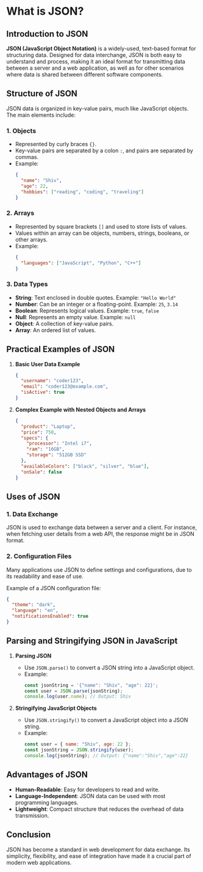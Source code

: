 # What is JSON?



## Introduction to JSON

**JSON (JavaScript Object Notation)** is a widely-used, text-based format for structuring data. Designed for data interchange, JSON is both easy to understand and process, making it an ideal format for transmitting data between a server and a web application, as well as for other scenarios where data is shared between different software components.


## Structure of JSON

JSON data is organized in key-value pairs, much like JavaScript objects. The main elements include:

### 1. Objects
- Represented by curly braces `{}`.
- Key-value pairs are separated by a colon `:`, and pairs are separated by commas.
- Example:
  ```json
  {
    "name": "Shiv",
    "age": 22,
    "hobbies": ["reading", "coding", "traveling"]
  }
  ```

### 2. Arrays
- Represented by square brackets `[]` and used to store lists of values.
- Values within an array can be objects, numbers, strings, booleans, or other arrays.
- Example:
  ```json
  {
    "languages": ["JavaScript", "Python", "C++"]
  }
  ```

### 3. Data Types
- **String**: Text enclosed in double quotes. Example: `"Hello World"`
- **Number**: Can be an integer or a floating-point. Example: `25`, `3.14`
- **Boolean**: Represents logical values. Example: `true`, `false`
- **Null**: Represents an empty value. Example: `null`
- **Object**: A collection of key-value pairs.
- **Array**: An ordered list of values.


## Practical Examples of JSON

1. **Basic User Data Example**
   ```json
   {
     "username": "coder123",
     "email": "coder123@example.com",
     "isActive": true
   }
   ```

2. **Complex Example with Nested Objects and Arrays**
   ```json
   {
     "product": "Laptop",
     "price": 750,
     "specs": {
       "processor": "Intel i7",
       "ram": "16GB",
       "storage": "512GB SSD"
     },
     "availableColors": ["black", "silver", "blue"],
     "onSale": false
   }
   ```


## Uses of JSON

### 1. Data Exchange
JSON is used to exchange data between a server and a client. For instance, when fetching user details from a web API, the response might be in JSON format.

### 2. Configuration Files
Many applications use JSON to define settings and configurations, due to its readability and ease of use.

Example of a JSON configuration file:
```json
{
  "theme": "dark",
  "language": "en",
  "notificationsEnabled": true
}
```


## Parsing and Stringifying JSON in JavaScript

1. **Parsing JSON**
   - Use `JSON.parse()` to convert a JSON string into a JavaScript object.
   - Example:
     ```javascript
     const jsonString = '{"name": "Shiv", "age": 22}';
     const user = JSON.parse(jsonString);
     console.log(user.name); // Output: Shiv
     ```

2. **Stringifying JavaScript Objects**
   - Use `JSON.stringify()` to convert a JavaScript object into a JSON string.
   - Example:
     ```javascript
     const user = { name: "Shiv", age: 22 };
     const jsonString = JSON.stringify(user);
     console.log(jsonString); // Output: {"name":"Shiv","age":22}
     ```


## Advantages of JSON

- **Human-Readable**: Easy for developers to read and write.
- **Language-Independent**: JSON data can be used with most programming languages.
- **Lightweight**: Compact structure that reduces the overhead of data transmission.



## Conclusion

JSON has become a standard in web development for data exchange. Its simplicity, flexibility, and ease of integration have made it a crucial part of modern web applications.
